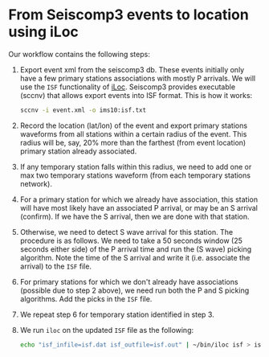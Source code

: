 From Seiscomp3 events to location using iLoc
============================================

Our workflow contains the following steps:

1. Export event xml from the seiscomp3 db. These events initially only have a 
few primary stations associations with mostly P arrivals. We will use the `ISF`
 functionality of [iLoc](http://www.seismology.hu/index.php/en/home/iloc). 
 Seiscomp3 provides executable (sccnv) that allows export events into ISF 
 format. This is how it works:
    ```bash
    sccnv -i event.xml -o ims10:isf.txt
    ```
2. Record the location (lat/lon) of the event and export primary stations 
waveforms from all stations within a certain radius of the event. This radius 
will be, say, 20% more than the farthest (from event location) primary station 
already associated.

3. If any temporary station falls within this radius, we need to add one or max 
two temporary stations waveform (from each temporary stations network).

4. For a primary station for which we already have association, this station 
will have most likely have an associated P arrival, or may be an S arrival 
(confirm). If we have the S arrival, then we are done with that station. 

5. Otherwise, we need to detect S wave arrival for this station. The 
procedure is as follows. We need to take a 50 seconds window (25 seconds 
either side) of the P arrival time and run the (S wave) picking algorithm. Note 
the time of the S arrival and write it (i.e. associate the arrival) to the 
`ISF` file.

6. For primary stations for which we don't already have associations (possible
 due to step 2 above), we need run both the P and S picking algorithms. Add 
 the picks in the `ISF` file. 

7. We repeat step 6 for temporary station identified in step 3.

8. We run `iloc` on the updated `ISF` file as the following:
    ```bash
    echo "isf_infile=isf.dat isf_outfile=isf.out" | ~/bin/iloc isf > isf.log
    ```